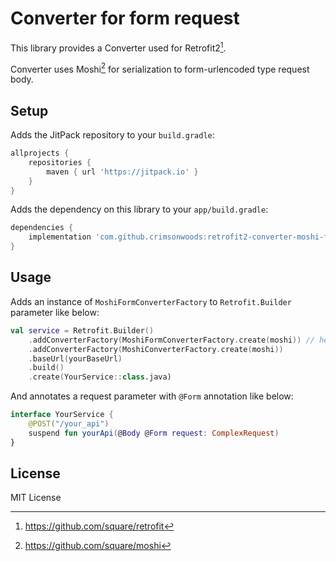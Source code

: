 Converter for form request
=====

This library provides a Converter used for Retrofit2[^1].

Converter uses Moshi[^2] for serialization to form-urlencoded type request body.

## Setup

Adds the JitPack repository to your `build.gradle`:

```Groovy
allprojects {
    repositories {
        maven { url 'https://jitpack.io' }
    }
}
```

Adds the dependency on this library to your `app/build.gradle`:

```Groovy
dependencies {
    implementation 'com.github.crimsonwoods:retrofit2-converter-moshi-form:$latest_version'
}
```

## Usage

Adds an instance of `MoshiFormConverterFactory` to `Retrofit.Builder` parameter like below:

```Kotlin
val service = Retrofit.Builder()
    .addConverterFactory(MoshiFormConverterFactory.create(moshi)) // here
    .addConverterFactory(MoshiConverterFactory.create(moshi))
    .baseUrl(yourBaseUrl)
    .build()
    .create(YourService::class.java)
```

And annotates a request parameter with `@Form` annotation like below:

```Kotlin
interface YourService {
    @POST("/your_api")
    suspend fun yourApi(@Body @Form request: ComplexRequest)
}
```

## License

MIT License



[^1]: https://github.com/square/retrofit
[^2]: https://github.com/square/moshi